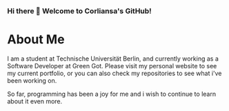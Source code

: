### Hi there 👋 Welcome to Corliansa's GitHub!

# About Me

I am a student at Technische Universität Berlin, and currently working as a Software Developer at Green Got. Please visit my personal website to see my current portfolio, or you can also check my repositories to see what i've been working on.

So far, programming has been a joy for me and i wish to continue to learn about it even more.

<!--
**Corliansa/corliansa** is a ✨ _special_ ✨ repository because its `README.md` (this file) appears on your GitHub profile.

Here are some ideas to get you started:

- 🔭 I’m currently working on ...
- 🌱 I’m currently learning ...
- 👯 I’m looking to collaborate on ...
- 🤔 I’m looking for help with ...
- 💬 Ask me about ...
- 📫 How to reach me: ...
- 😄 Pronouns: ...
- ⚡ Fun fact: ...
-->
